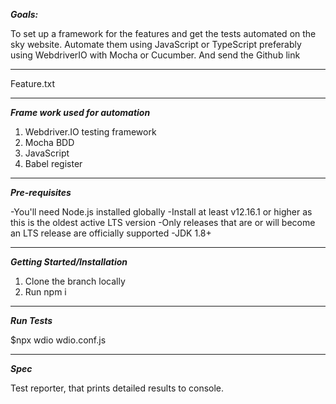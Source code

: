 ***Goals:***

To set up a framework for the features and get the tests automated on the sky website. 
Automate them using JavaScript or TypeScript preferably using WebdriverIO with Mocha or Cucumber.
And send the Github link

--------------------------------------------------------------------------------------------------------------------------------------
Feature.txt 

-------------------------------------------------------------------------------------------------------------------------------------

***Frame work used for automation***

1. Webdriver.IO testing framework
2. Mocha BDD
3. JavaScript
4. Babel register

--------------------------------------------------------------------------------------------------------------------------------------
***Pre-requisites***

-You'll need Node.js installed globally
-Install at least v12.16.1 or higher as this is the oldest active LTS version
-Only releases that are or will become an LTS release are officially supported
-JDK 1.8+

--------------------------------------------------------------------------------------------------------------------------------------
***Getting Started/Installation***

1. Clone the branch locally
2. Run npm i

--------------------------------------------------------------------------------------------------------------------------------------
***Run Tests***

$npx wdio wdio.conf.js

--------------------------------------------------------------------------------------------------------------------------------------
***Spec***

Test reporter, that prints detailed results to console.